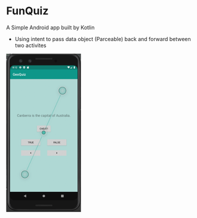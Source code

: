 # FunQuiz
A Simple Android app built by Kotlin
- Using intent to pass data object (Parceable) back and forward between two activites

<img src="https://github.com/KateVu/FunQuiz/blob/master/Screen%20Shot%202020-09-30%20at%208.12.54%20pm.png" width="200">

